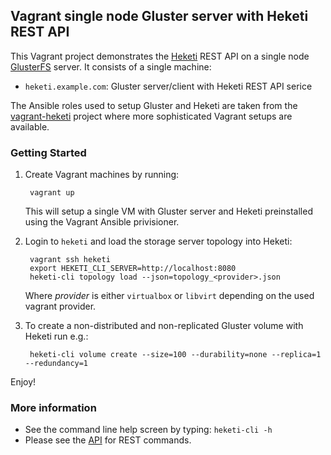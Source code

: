 ## Vagrant single node Gluster server with Heketi REST API

This Vagrant project demonstrates the [Heketi](https://github.com/heketi/heketi)
REST API on a single node [GlusterFS](https://www.gluster.org/) server. It
consists of a single machine:

* `heketi.example.com`: Gluster server/client with Heketi REST API serice

The Ansible roles used to setup Gluster and Heketi are taken from the
[vagrant-heketi](https://github.com/heketi/vagrant-heketi) project where more
sophisticated Vagrant setups are available.

### Getting Started

1. Create Vagrant machines by running:

        vagrant up

   This will setup a single VM with Gluster server and Heketi preinstalled
   using the Vagrant Ansible privisioner.

2. Login to `heketi` and load the storage server topology into Heketi:

        vagrant ssh heketi
        export HEKETI_CLI_SERVER=http://localhost:8080
        heketi-cli topology load --json=topology_<provider>.json

   Where _provider_ is either `virtualbox` or `libvirt` depending on the used
   vagrant provider.

3. To create a non-distributed and non-replicated Gluster volume with Heketi
   run e.g.:

        heketi-cli volume create --size=100 --durability=none --replica=1 --redundancy=1

Enjoy!

### More information
* See the command line help screen by typing: `heketi-cli -h`
* Please see the [API](https://github.com/heketi/heketi/wiki/API) for REST commands.
